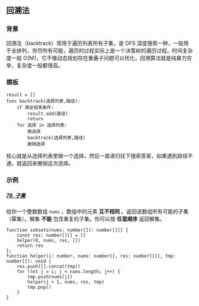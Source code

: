 ## 回溯法

### 背景

回溯法（backtrack）常用于遍历列表所有子集，是 DFS 深度搜索一种，一般用于全排列，穷尽所有可能，遍历的过程实际上是一个决策树的遍历过程。时间复杂度一般 O(N!)，它不像动态规划存在重叠子问题可以优化，回溯算法就是纯暴力穷举，复杂度一般都很高。

### 模板

```
result = []
func backtrack(选择列表,路径):
    if 满足结束条件:
        result.add(路径)
        return
    for 选择 in 选择列表:
        做选择
        backtrack(选择列表,路径)
        撤销选择
```

核心就是从选择列表里做一个选择，然后一直递归往下搜索答案，如果遇到路径不通，就返回来撤销这次选择。

### 示例

##### [78. 子集](https://leetcode-cn.com/problems/subsets/)

给你一个整数数组 `nums` ，数组中的元素 **互不相同** 。返回该数组所有可能的子集（幂集）。解集 **不能** 包含重复的子集。你可以按 **任意顺序** 返回解集。

```tsx
function subsets(nums: number[]): number[][] {
    const res: number[][] = []
    helper(0, nums, res, [])
    return res
};
function helper(i: number, nums: number[], res: number[][], tmp: number[]): void {
    res.push([].concat(tmp))
    for (let j = i; j < nums.length; j++) {
        tmp.push(nums[j])
        helper(j + 1, nums, res, tmp)
        tmp.pop()
    }
}
```

